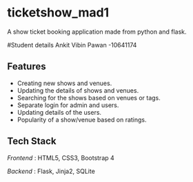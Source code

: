 # ticketshow_mad1
A show ticket booking application made from python and flask.

#Student details
Ankit
Vibin
Pawan -10641174

## Features

- Creating new shows and venues.
- Updating the details of shows and venues.
- Searching for the shows based on venues or tags.
- Separate login for admin and users.
- Updating details of the users.
- Popularity of a show/venue based on ratings.


## Tech Stack

*Frontend* : HTML5, CSS3, Bootstrap 4

*Backend* : Flask, Jinja2, SQLite
